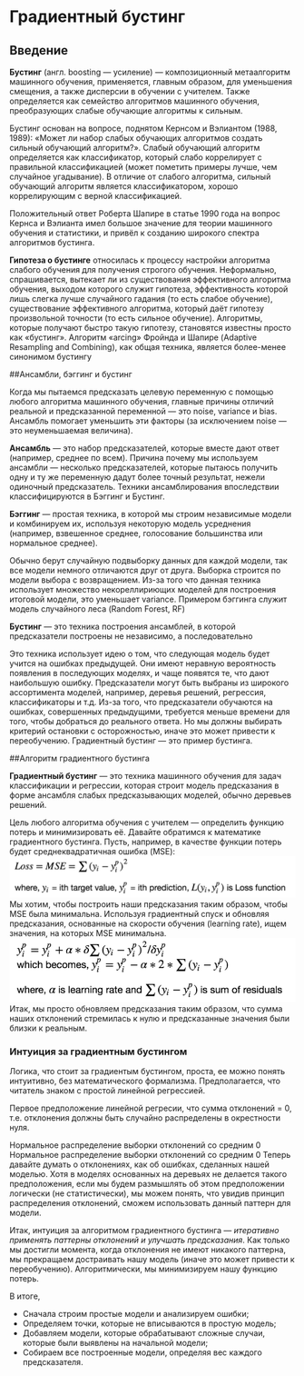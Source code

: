 # Градиентный бустинг
## Введение
**Бустинг** (англ. boosting — усиление) — композиционный метаалгоритм машинного обучения, применяется, главным образом, для уменьшения смещения, а также дисперсии
 в обучении с учителем. Также определяется как семейство алгоритмов машинного обучения,
  преобразующих слабые обучающие алгоритмы к сильным.

Бустинг основан на вопросе, поднятом Кернсом и Вэлиантом (1988, 1989): «Может ли набор слабых обучающих алгоритмов создать сильный обучающий алгоритм?». Слабый обучающий алгоритм определяется как классификатор, который слабо коррелирует с правильной классификацией (может пометить примеры лучше, чем случайное угадывание). В отличие от слабого алгоритма, сильный обучающий алгоритм является классификатором, хорошо коррелирующим с верной классификацией.

Положительный ответ Роберта Шапирe в статье 1990 года на вопрос Кернса и Вэлианта имел большое значение для теории машинного обучения и статистики, и привёл к созданию широкого спектра алгоритмов бустинга.

**Гипотеза о бустинге** относилась к процессу настройки алгоритма слабого обучения для получения строгого обучения. Неформально, спрашивается, вытекает ли из существования эффективного алгоритма обучения, выходом которого служит гипотеза, эффективность которой лишь слегка лучше случайного гадания (то есть слабое обучение), существование эффективного алгоритма, который даёт гипотезу произвольной точности (то есть сильное обучение). Алгоритмы, которые получают быстро такую гипотезу, становятся известны просто как «бустинг». Алгоритм «arcing» Фройнда и Шапире (Adaptive Resampling and Combining), как общая техника, является более-менее синонимом бустингу

##Ансамбли, бэггинг и бустинг

Когда мы пытаемся предсказать целевую переменную с помощью любого алгоритма машинного обучения, главные причины отличий реальной и предсказанной переменной — это noise, variance и bias. Ансамбль помогает уменьшить эти факторы (за исключением noise — это неуменьшаемая величина).

**Ансамбль** — это набор предсказателей, которые вместе дают ответ (например, среднее по всем). Причина почему мы используем ансамбли — несколько предсказателей, которые пытаюсь получить одну и ту же переменную дадут более точный результат, нежели одиночный предсказатель. Техники ансамблирования впоследствии классифицируются в Бэггинг и Бустинг.

**Бэггинг** — простая техника, в которой мы строим независимые модели и комбинируем их, используя некоторую модель усреднения (например, взвешенное среднее, голосование большинства или нормальное среднее).

Обычно берут случайную подвыборку данных для каждой модели, так все модели немного отличаются друг от друга. Выборка строится по модели выбора с возвращением. Из-за того что данная техника использует множество некореллириющих моделей для построения итоговой модели, это уменьшает variance. Примером бэггинга служит модель случайного леса (Random Forest, RF)

**Бустинг** — это техника построения ансамблей, в которой предсказатели построены не независимо, а последовательно

Это техника использует идею о том, что следующая модель будет учится на ошибках предыдущей. Они имеют неравную вероятность появления в последующих моделях, и чаще появятся те, что дают наибольшую ошибку. Предсказатели могут быть выбраны из широкого ассортимента моделей, например, деревья решений, регрессия, классификаторы и т.д. Из-за того, что предсказатели обучаются на ошибках, совершенных предыдущими, требуется меньше времени для того, чтобы добраться до реального ответа. Но мы должны выбирать критерий остановки с осторожностью, иначе это может привести к переобучению. Градиентный бустинг — это пример бустинга.

##Алгоритм градиентного бустинга

**Градиентный бустинг** — это техника машинного обучения для задач классификации и регрессии, которая строит модель предсказания в форме ансамбля слабых предсказывающих моделей, обычно деревьев решений.

Цель любого алгоритма обучения с учителем — определить функцию потерь и минимизировать её. Давайте обратимся к математике градиентного бустинга. Пусть, например, в качестве функции потерь будет среднеквадратичная ошибка (MSE):
![b_n_c](images/mse.png "Рисунок 1 - MSE")
Мы хотим, чтобы построить наши предсказания таким образом, чтобы MSE была минимальна. Используя градиентный спуск и обновляя предсказания, основанные на скорости обучения (learning rate), ищем значения, на которых MSE минимальна.
![b_n_c](images/gradient.png "Рисунок 2 - Градиент")
Итак, мы просто обновляем предсказания таким образом, что сумма наших отклонений стремилась к нулю и предсказанные значения были близки к реальным.

### Интуиция за градиентным бустингом

Логика, что стоит за градиентым бустингом, проста, ее можно понять интуитивно, без математического формализма. Предполагается, что читатель знаком с простой линейной регрессией.

Первое предположение линейной регресии, что сумма отклонений = 0, т.е. отклонения должны быть случайно распределены в окрестности нуля.

Нормальное распределение выборки отклонений со средним 0
Нормальное распределение выборки отклонений со средним 0
Теперь давайте думать о отклонениях, как об ошибках, сделанных нашей моделью. Хотя в моделях основанных на деревьях не делается такого предположения, если мы будем размышлять об этом предположении логически (не статистически), мы можем понять, что увидив принцип распределения отклонений, сможем использовать данный паттерн для модели.

Итак, интуиция за алгоритмом градиентного бустинга — *итеративно применять паттерны отклонений и улучшать предсказания*. Как только мы достигли момента, когда отклонения не имеют никакого паттерна, мы прекращаем достраивать нашу модель (иначе это может привести к переобучению). Алгоритмически, мы минимизируем нашу функцию потерь.

В итоге,
* Сначала строим простые модели и анализируем ошибки;
* Определяем точки, которые не вписываются в простую модель;
* Добавляем модели, которые обрабатывают сложные случаи, которые были выявлены на начальной модели;
* Собираем все построенные модели, определяя вес каждого предсказателя.
